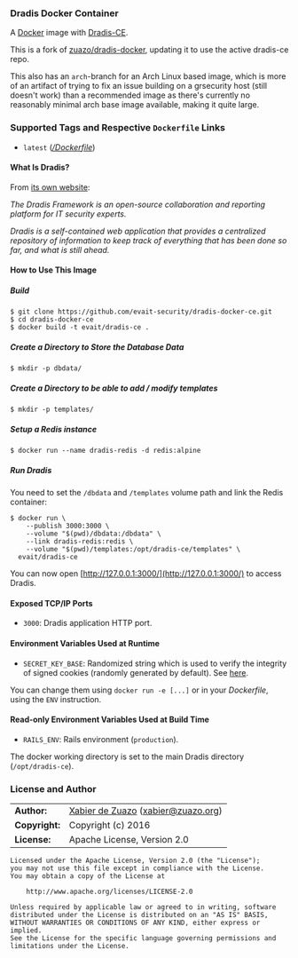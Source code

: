 ### Dradis Docker Container

A [Docker](https://www.docker.com/) image with [Dradis-CE](http://dradisframework.org/).

This is a fork of [zuazo/dradis-docker](https://github.com/zuazo/dradis-docker), updating it to use the active dradis-ce repo.

This also has an `arch`-branch for an Arch Linux based image, which is more of an artifact of trying to fix an issue building on a grsecurity host (still doesn't work) than a recommended image as there's currently no reasonably minimal arch base image available, making it quite large.

### Supported Tags and Respective `Dockerfile` Links

* `latest` ([*/Dockerfile*](https://github.com/zuazo/dradis-docker/tree/master/Dockerfile))

#### What Is Dradis?

From [its own website](http://dradisframework.org/):

*The Dradis Framework is an open-source collaboration and reporting platform for IT security experts.*

*Dradis is a self-contained web application that provides a centralized repository of information to keep track of everything that has been done so far, and what is still ahead.*

#### How to Use This Image

##### Build

    $ git clone https://github.com/evait-security/dradis-docker-ce.git
    $ cd dradis-docker-ce
    $ docker build -t evait/dradis-ce .

##### Create a Directory to Store the Database Data

    $ mkdir -p dbdata/

##### Create a Directory to be able to  add / modify templates

    $ mkdir -p templates/

##### Setup a Redis instance

    $ docker run --name dradis-redis -d redis:alpine

##### Run Dradis

You need to set the `/dbdata` and `/templates` volume path and link the Redis container:

    $ docker run \
        --publish 3000:3000 \
        --volume "$(pwd)/dbdata:/dbdata" \
        --link dradis-redis:redis \
        --volume "$(pwd)/templates:/opt/dradis-ce/templates" \
      evait/dradis-ce

You can now open [http://127.0.0.1:3000/](http://127.0.0.1:3000/) to access Dradis.

#### Exposed TCP/IP Ports

* `3000`: Dradis application HTTP port.

#### Environment Variables Used at Runtime

* `SECRET_KEY_BASE`: Randomized string which is used to verify the integrity of signed cookies (randomly generated by default). See [here](http://edgeguides.rubyonrails.org/upgrading_ruby_on_rails.html#config-secrets-yml).

You can change them using `docker run -e [...]` or in your *Dockerfile*, using the `ENV` instruction.

#### Read-only Environment Variables Used at Build Time

* `RAILS_ENV`: Rails environment (`production`).

The docker working directory is set to the main Dradis directory (`/opt/dradis-ce`).

### License and Author

|                      |                                          |
|:---------------------|:-----------------------------------------|
| **Author:**          | [Xabier de Zuazo](https://github.com/zuazo) (xabier@zuazo.org)
| **Copyright:**       | Copyright (c) 2016
| **License:**         | Apache License, Version 2.0

```
Licensed under the Apache License, Version 2.0 (the "License");
you may not use this file except in compliance with the License.
You may obtain a copy of the License at

    http://www.apache.org/licenses/LICENSE-2.0

Unless required by applicable law or agreed to in writing, software
distributed under the License is distributed on an "AS IS" BASIS,
WITHOUT WARRANTIES OR CONDITIONS OF ANY KIND, either express or implied.
See the License for the specific language governing permissions and
limitations under the License.
```
